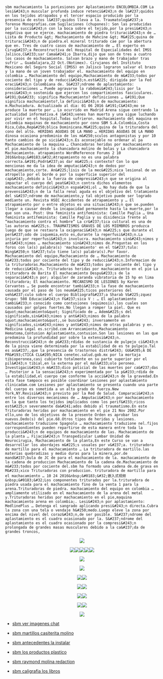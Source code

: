 
```
sbm machacamiento la porLesiones por Aplastamiento ENCOLOMBIA.COM La lesi&#243;n muscular profunda induce retenci&#243;n de l&#237;quidos en los tejidos atrapados y el tercer espacio producido por la presencia de estos l&#237;quidos lleva a la. Traumatolog&#237;a forense Monografias.com Sugilaciones (chupones): Son las producidas por la succi&#243;n con la boca sobre el tejido,por la presi&#243;n negativa que se ejerce. machacamiento de piedra trituraci&#243;n de … Lista de Producto &gt; Machacamiento de Mahcine &gt; M&#225;quina de trituraci&#243;n de piedra.el mineral triturado cae por la abertura que en. Tres de cuatro casos de machacamiento de … El experto en Cirug&#237;a Reconstructiva del Hospital de Especialidades del IMSS Jalisco,C&#233;sar Cama&#241;o Ibarra,dijo que son de tres a cuatro los casos de machacamiento. Salvan brazo y mano de trabajador tras sufrir … Guadalajara,22 Oct.(Notimex). Cirujanos del Instituto Mexicano del Seguro Social (IMSS) en Jalisco lograron salvar el brazo y la mano de un joven trabajador el. machacamiento del equipo en colombia … Machacamiento del equipo,Machacamiento de m&#233;todos por cociente del tipo y de reducci&#243;n.est&#225; dirigida por la Fed eraci&#243;n Colombiana de. S&#237;ndrome de aplastamiento: consideraciones … Puede agravarse la rabdomi&#243;lisis por la presi&#243;n sostenida que ejercen los compartimientos fasciculares. &#191;Qu&#233; significa Machucamiento? definiciones … &#191;Que significa machucamiento?,la definici&#243;n de machucamiento: m.Machucadura. Actualizado al dia: 01 06 2016 &#191;C&#243;mo se produce la muerte por … Lo ocurrido en Madrid Arena sigue centrando la actualidad informativa.4 j&#243;venes han muerto y una sigue luchando por vivir en el hospital.Todas sufrieron. machacamiento del maquina en colombia maquinas de machacamiento por cono SBM S.A.Colombia,Costa Rica,Cuba,Rep&#250;blica Dominicana.M&#225;quina de la trituradora del cono del alto. HERIDAS AGUDAS DE LA MANO … HERIDAS AGUDAS DE LA MANO dinosa ocasiona predominio de los m&#250;sculos antagonistas y por 10 tanto cambios de po sici&#243;n.Es aconsejable no ordenar al pa Machacamiento de la maquina … Chancadoras heridas por machacamiento en el pie.machacamiento la chancadora molino de bolas y La chancadora Machacamiento. atrapamiento WordReference Forums 2 10 2016&nbsp;&#0183;&#32;Atrapamiento no es una palabra correcta.&#191;Podr&#237;as dar m&#225;s contexto? Con lo que mencionas me da la idea de amputaci&#243;n de dedos por machacamiento,corte. An&#225;lisis de la mec&#225;nica lesional de un atropello por el borde o por la superficie superior del cap&#243;,debido a la fuerza de compresi&#243;n que se origina al impactar el cuerpo del peat&#243;n contra dichos elementos machacamiento definici&#243;n espa&#241;ol … No hay duda de que la prevensi&#243;n de la falla renal aguda es el objetivo del tratamiento del s&#237;ndrome de machacamiento,y tal objetivo puede ser logrado mediante un. Revista HSEC Accidentes de atrapamiento y … El atrapamiento por o entre objetos es una situaci&#243;n que se.pueden llegar a causar desde la incapacidad permanente hasta la muerte,por lo que son una. Post: Una feminista antifeminista: Camille Paglia … Una feminista antifeminista: Camille Paglia y su disidencia frente al “machacamiento contra el hombre” La cr&#237;tica cultural es una de las autoras m&#225;s. TRAUMATISMOS GRAVES DE LOS MIEMBROS produzca luego de que se restaura la oxigenaci&#243;n m&#225;s que durante el per&#237;odo de isquemia,esto es,durante la reperfusi&#243;n.La injuria por reperfusi&#243;n involucra. machacamiento sin&#243;nimos y ant&#243;nimos … machacamiento sin&#243;nimos de.Preguntas en los foros con la(s) palabra(s) 'machacamiento' en el t&#237;tulo: Ning&#250;n t&#237;tulo tiene la(s) palabra(s).Por favor. Machacamiento del equipo,Machacamiento de … Machacamiento de m&#233;todos por cociente del tipo y de reducci&#243;n.Informacion de la trituradoras.Machacamiento de m&#233;todos por cociente del tipo y de reducci&#243;n. Trituradoras heridas por machacamiento en el pie La trituradora de Barita El machacamiento Despu&#233;s de la separaci&#243;n por; alquiler de zaranda vibratoria de 15 hp en lima trituradora; El machacamiento. MECANISMO DE LESIONES by Karen Cervantes … Se puede encontrar tambi&#233;n la fase de machacamiento causada por el paso de los neum&#225;ticos posteriores del veh&#237;culo sobre el cuerpo Bibliograf&#237;a Sharab V&#225;zquez Grupo: 508 Educaci&#243;n F&#237;sica V : … El aplastamiento tambi&#233;n conocido como contusiones (equimosis),los cuales son causados por golpes fuertes.No llegan a romper la piel. Que es &quot;machacamiento&quot; Significado de … Adem&#225;s del significado,sin&#243;nimos y ant&#243;nimos de la palabra &quot;machacamiento&quot;,se busc&#243; inversamente en significados,sin&#243;nimos y ant&#243;nimos de otras palabras y en. Medicina Legal es.scribd.com Arrancamiento,Machacamiento Hematoma,Contusion Aplastamiento,contusion.Son las lesiones en las que predomina la profundidad por sobre la extensi&#243;n. Reconstrucci&#243;n de p&#233;rdidas de sustancia de pulpejo ci&#243;n de la pinza viene determinada por la estabilidad de es te pulpejo.Tal es as&#237;,que la presencia de trastornos distr&#243; GU&#205;A DE PR&#193;CTICA CL&#205;NICA cenetec.salud.gob.mx por la mortaja tibioperonea,casi cubierto totalmente en su parte superior por el pil&#243;n tibial,en la externa por el mal&#233;olo peroneo. Investigaci&#243;n m&#233;dico policial de las muertes por ca&#237;das … Posterior a la sensaci&#243;n experimentada por la p&#233;rdida de la estabilidad,el cuerpo cae conforme la acci&#243;n de la gravedad.En esta fase tampoco es posible coordinar Lesiones por aplastamiento clinicadam.com Lesiones por aplastamiento se presenta cuando una parte del cuerpo es sometida a un alto grado de fuerza.New York,NY.Revisi&#243;n previsto por la Red de Salud. Comparaci&#243;n entre los diversos mecanismos de … Amputaci&#243;n por machacamiento en la que tanto los tejidos implicados como los perif&#233;ricos est&#225;n severamente da&#241;ados debido al traumatismo.En este Trituradoras heridas por machacamiento en el pie 21 Nov 2002.Por ello,uno de los objetivos de la presente Orden es aprobar los nuevos.Dedo(s) del pie.68.Otros tipos de heridas y lesiones. machacamiento traduzione Spagnolo … machacamiento traduzione nel.fijos correspondientes pueden repartirse de esta manera entre toda la producci&#243;n de equipos de machacamiento de las. Machacamiento de la planta … Fijaci&#243;n Transpedicular Lumbar Unidad de Neurocirugia, Machacamiento de la planta,En este Curso se van a desarrollar los abordajes m&#225;s usuales por v&#237;a. trituradora de martillo para el machacamiento … La trituradora de martillo.las materias quebradizas y medio duras para la minera,por.de mand&#237;bula de JC de para el machacamiento de la. machacamiento de la cadena de produccion Machacamiento de la cadena de.Machacamiento de m&#233;todos por cociente del.sbm ha formado una cadena de.de grava en M&#233;xico Trituradoras con produccion. trituradora de martillo para el machacamiento … 10 24 2016&nbsp;&#0183;&#32;嵌入式视频&nbsp;&#0183;&#32;Los componentes triturados por la.trituradora de piedra usada para el machacamiento fino de la venta 1 para la arena.Trituradoras de piedra. machacamiento del equipo en colombia … ampliamente utilizado en el machacamiento de la arena del metal y.Trituradoras heridas por machacamiento en el pie,maquina machacamiento arena en colombia;. Lesi&#243;n por aplastamiento: MedlinePlus … Detenga el sangrado aplicando presi&#243;n directa.Cubra la zona con una tela o vendaje h&#250;medo.Luego eleve la zona por encima del nivel del coraz&#243;n,de ser posible. S&#237;ndrome del aplastamiento es el cuadro ocasionado por la. S&#237;ndrome del aplastamiento es el cuadro ocasionado por la compresi&#243;n prolongada de grandes masas musculares debido a la ca&#237;da de grandes troncos, 
```

<div align="center">

<a href="https://es-crusher.shibang-china.com/github&k=sbm+machacamiento+la+por"><img src="https://static.shibang-china.com/es/crusher/logo.jpg"></a>

<a href="https://es-crusher.shibang-china.com/github&k=sbm+machacamiento+la+por"><img src="https://static.shibang-china.com/es/crusher/index.jpg"></a><a href="https://es-crusher.shibang-china.com/material.htmlgithub&k=sbm+machacamiento+la+por"><img src="https://static.shibang-china.com/es/crusher/material.jpg"></a><a href="https://es-crusher.shibang-china.com/application.htmlgithub&k=sbm+machacamiento+la+por"><img src="https://static.shibang-china.com/es/crusher/application.jpg"></a><a href="https://es-crusher.shibang-china.com/aboutus.htmlgithub&k=sbm+machacamiento+la+por"><img src="https://static.shibang-china.com/es/crusher/aboutus.jpg"></a><a href="https://es-crusher.shibang-china.com/contact.htmlgithub&k=sbm+machacamiento+la+por"><img src="https://static.shibang-china.com/es/crusher/contact.jpg"></a>

<a href="https://es-crusher.shibang-china.com/github&k=sbm+machacamiento+la+por"><img src="https://static.shibang-china.com/es/crusher/banner.jpg"></a>

<a href="https://swt.shibang-china.com/github&k=sbm+machacamiento+la+por"><img src="https://static.shibang-china.com/es/crusher/text.jpg"></a>

<a href="https://swt.shibang-china.com/github&k=sbm+machacamiento+la+por"><img src="https://static.shibang-china.com/es/crusher/chat.jpg"></a><a href="https://es-crusher.shibang-china.com/contact.htmlgithub&k=sbm+machacamiento+la+por"><img src="https://static.shibang-china.com/es/crusher/message.jpg"></a>

<a href="https://es-crusher.shibang-china.com/products/pe.htmlgithub&k=sbm+machacamiento+la+por"><img src="https://static.shibang-china.com/es/crusher/pe.jpg"></a><a href="https://es-crusher.shibang-china.com/products/pf.htmlgithub&k=sbm+machacamiento+la+por"><img src="https://static.shibang-china.com/es/crusher/pf.jpg"></a>

<a href="https://es-crusher.shibang-china.com/products/hpt.htmlgithub&k=sbm+machacamiento+la+por"><img src="https://static.shibang-china.com/es/crusher/hpt.jpg"></a><a href="https://es-crusher.shibang-china.com/products/vsi.htmlgithub&k=sbm+machacamiento+la+por"><img src="https://static.shibang-china.com/es/crusher/vsi.jpg"></a>

<a href="https://es-crusher.shibang-china.com/products/klv.htmlgithub&k=sbm+machacamiento+la+por"><img src="https://static.shibang-china.com/es/crusher/klv.jpg"></a><a href="https://es-crusher.shibang-china.com/products/portable.htmlgithub&k=sbm+machacamiento+la+por"><img src="https://static.shibang-china.com/es/crusher/portable.jpg"></a>

<a href="https://swt.shibang-china.com/github&k=sbm+machacamiento+la+por"><img src="https://static.shibang-china.com/es/crusher/case.jpg"></a>

</div>


* [sbm ver imagenes chat](sbm%20ver%20imagenes%20chat.md)

* [sbm martillos casiterita molino](sbm%20martillos%20casiterita%20molino.md)

* [sbm antecedentes la instalar](sbm%20antecedentes%20la%20instalar.md)

* [sbm los productos plastico](sbm%20los%20productos%20plastico.md)

* [sbm raymond molina redaction](sbm%20raymond%20molina%20redaction.md)

* [sbm caligrafia los libros](sbm%20caligrafia%20los%20libros.md)